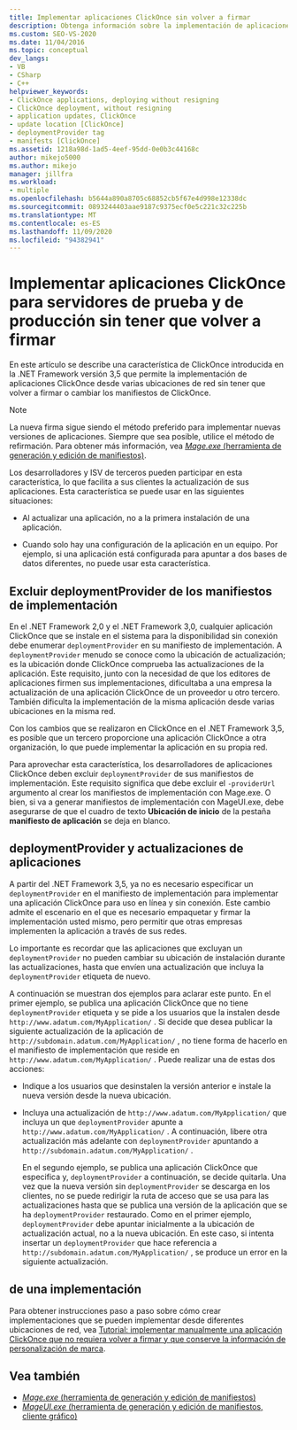 ```yaml
---
title: Implementar aplicaciones ClickOnce sin volver a firmar
description: Obtenga información sobre la implementación de aplicaciones ClickOnce desde varias ubicaciones de red sin tener que volver a firmar o cambiar los manifiestos de ClickOnce.
ms.custom: SEO-VS-2020
ms.date: 11/04/2016
ms.topic: conceptual
dev_langs:
- VB
- CSharp
- C++
helpviewer_keywords:
- ClickOnce applications, deploying without resigning
- ClickOnce deployment, without resigning
- application updates, ClickOnce
- update location [ClickOnce]
- deploymentProvider tag
- manifests [ClickOnce]
ms.assetid: 1218a98d-1ad5-4eef-95dd-0e0b3c44168c
author: mikejo5000
ms.author: mikejo
manager: jillfra
ms.workload:
- multiple
ms.openlocfilehash: b5644a890a8705c68852cb5f67e4d998e12338dc
ms.sourcegitcommit: 0893244403aae9187c9375ecf0e5c221c32c225b
ms.translationtype: MT
ms.contentlocale: es-ES
ms.lasthandoff: 11/09/2020
ms.locfileid: "94382941"
---
```

# <a name="deploy-clickonce-applications-for-testing-and-production-servers-without-resigning"></a>Implementar aplicaciones ClickOnce para servidores de prueba y de producción sin tener que volver a firmar
En este artículo se describe una característica de ClickOnce introducida en la .NET Framework versión 3,5 que permite la implementación de aplicaciones ClickOnce desde varias ubicaciones de red sin tener que volver a firmar o cambiar los manifiestos de ClickOnce.

> [!NOTE]
> La nueva firma sigue siendo el método preferido para implementar nuevas versiones de aplicaciones. Siempre que sea posible, utilice el método de refirmación. Para obtener más información, vea [ *Mage.exe* (herramienta de generación y edición de manifiestos)](/dotnet/framework/tools/mage-exe-manifest-generation-and-editing-tool).

 Los desarrolladores y ISV de terceros pueden participar en esta característica, lo que facilita a sus clientes la actualización de sus aplicaciones. Esta característica se puede usar en las siguientes situaciones:

- Al actualizar una aplicación, no a la primera instalación de una aplicación.

- Cuando solo hay una configuración de la aplicación en un equipo. Por ejemplo, si una aplicación está configurada para apuntar a dos bases de datos diferentes, no puede usar esta característica.

## <a name="exclude-deploymentprovider-from-deployment-manifests"></a>Excluir deploymentProvider de los manifiestos de implementación
 En el .NET Framework 2,0 y el .NET Framework 3,0, cualquier aplicación ClickOnce que se instale en el sistema para la disponibilidad sin conexión debe enumerar `deploymentProvider` en su manifiesto de implementación. A `deploymentProvider` menudo se conoce como la ubicación de actualización; es la ubicación donde ClickOnce comprueba las actualizaciones de la aplicación. Este requisito, junto con la necesidad de que los editores de aplicaciones firmen sus implementaciones, dificultaba a una empresa la actualización de una aplicación ClickOnce de un proveedor u otro tercero. También dificulta la implementación de la misma aplicación desde varias ubicaciones en la misma red.

 Con los cambios que se realizaron en ClickOnce en el .NET Framework 3,5, es posible que un tercero proporcione una aplicación ClickOnce a otra organización, lo que puede implementar la aplicación en su propia red.

 Para aprovechar esta característica, los desarrolladores de aplicaciones ClickOnce deben excluir `deploymentProvider` de sus manifiestos de implementación. Este requisito significa que debe excluir el `-providerUrl` argumento al crear los manifiestos de implementación con Mage.exe. O bien, si va a generar manifiestos de implementación con MageUI.exe, debe asegurarse de que el cuadro de texto **Ubicación de inicio** de la pestaña **manifiesto de aplicación** se deja en blanco.

## <a name="deploymentprovider-and-application-updates"></a>deploymentProvider y actualizaciones de aplicaciones
 A partir del .NET Framework 3,5, ya no es necesario especificar un `deploymentProvider` en el manifiesto de implementación para implementar una aplicación ClickOnce para uso en línea y sin conexión. Este cambio admite el escenario en el que es necesario empaquetar y firmar la implementación usted mismo, pero permitir que otras empresas implementen la aplicación a través de sus redes.

 Lo importante es recordar que las aplicaciones que excluyan un `deploymentProvider` no pueden cambiar su ubicación de instalación durante las actualizaciones, hasta que envíen una actualización que incluya la `deploymentProvider` etiqueta de nuevo.

 A continuación se muestran dos ejemplos para aclarar este punto. En el primer ejemplo, se publica una aplicación ClickOnce que no tiene `deploymentProvider` etiqueta y se pide a los usuarios que la instalen desde `http://www.adatum.com/MyApplication/` . Si decide que desea publicar la siguiente actualización de la aplicación de `http://subdomain.adatum.com/MyApplication/` , no tiene forma de hacerlo en el manifiesto de implementación que reside en `http://www.adatum.com/MyApplication/` . Puede realizar una de estas dos acciones:

- Indique a los usuarios que desinstalen la versión anterior e instale la nueva versión desde la nueva ubicación.

- Incluya una actualización de `http://www.adatum.com/MyApplication/` que incluya un que `deploymentProvider` apunte a `http://www.adatum.com/MyApplication/` . A continuación, libere otra actualización más adelante con `deploymentProvider` apuntando a `http://subdomain.adatum.com/MyApplication/` .

  En el segundo ejemplo, se publica una aplicación ClickOnce que especifica y, `deploymentProvider` a continuación, se decide quitarla. Una vez que la nueva versión sin `deploymentProvider` se descarga en los clientes, no se puede redirigir la ruta de acceso que se usa para las actualizaciones hasta que se publica una versión de la aplicación que se ha `deploymentProvider` restaurado. Como en el primer ejemplo, `deploymentProvider` debe apuntar inicialmente a la ubicación de actualización actual, no a la nueva ubicación. En este caso, si intenta insertar un `deploymentProvider` que hace referencia a `http://subdomain.adatum.com/MyApplication/` , se produce un error en la siguiente actualización.

## <a name="create-a-deployment"></a>de una implementación
 Para obtener instrucciones paso a paso sobre cómo crear implementaciones que se pueden implementar desde diferentes ubicaciones de red, vea [Tutorial: implementar manualmente una aplicación ClickOnce que no requiera volver a firmar y que conserve la información de personalización de marca](../deployment/walkthrough-manually-deploying-a-clickonce-app-no-re-signing-required.md).

## <a name="see-also"></a>Vea también
- [*Mage.exe* (herramienta de generación y edición de manifiestos)](/dotnet/framework/tools/mage-exe-manifest-generation-and-editing-tool)
- [*MageUI.exe* (herramienta de generación y edición de manifiestos, cliente gráfico)](/dotnet/framework/tools/mageui-exe-manifest-generation-and-editing-tool-graphical-client)
